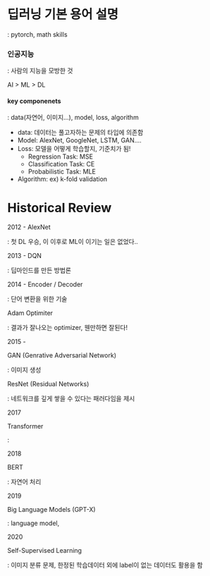 # 딥러닝 기본 용어 설명

: pytorch, math skills



### 인공지능

: 사람의 지능을 모방한 것

AI > ML > DL



#### key componenets

: data(자연어, 이미지...), model, loss, algorithm



- data: 데이터는 풀고자하는 문제의 타입에 의존함
- Model: AlexNet, GoogleNet, LSTM, GAN....
- Loss: 모델을 어떻게 학습할지, 기준치가 됨!
  - Regression Task: MSE
  - Classification Task: CE
  - Probabilistic Task: MLE
- Algorithm: ex) k-fold validation



# Historical Review



2012 - AlexNet

: 첫 DL 우승, 이 이후로 ML이 이기는 일은 없었다..



2013 - DQN

: 딥마인드를 만든 방법론



2014 - Encoder / Decoder

: 단어 변환을 위한 기술 

Adam Optimiter

: 결과가 잘나오는 optimizer, 웬만하면 잘된다!



2015 -

GAN (Genrative Adversarial Network)

: 이미지 생성

ResNet (Residual Networks)

: 네트워크를 깊게 쌓을 수 있다는 패러다임을 제시



2017 

Transformer

: 



2018

BERT

: 자연어 처리 



2019 

Big Language Models (GPT-X)

: language model, 



2020

Self-Supervised Learning

: 이미지 분류 문제, 한정된 학습데이터 외에 label이 없는 데이터도 활용을 함

